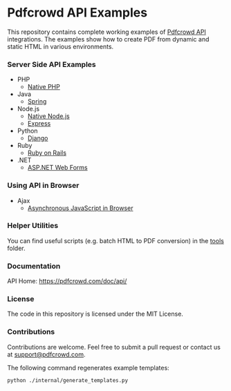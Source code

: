 # Pdfcrowd API Examples

This repository contains complete working examples of [Pdfcrowd API](https://pdfcrowd.com/doc/api/) integrations. The examples show how to create PDF from dynamic and static HTML in various environments.

### Server Side API Examples

- PHP
  - [Native PHP](../../tree/master/php/php)
- Java
  - [Spring](../../tree/master/java/spring)
- Node.js
  - [Native Node.js](../../tree/master/nodejs/nodejs)
  - [Express](../../tree/master/nodejs/express)
- Python
  - [Django](../../tree/master/python/django)
- Ruby
  - [Ruby on Rails](../../tree/master/ruby/rails)
- .NET
  - [ASP.NET Web Forms](../../tree/master/dotnet/asp-net-web-forms)
  
### Using API in Browser

- Ajax
  - [Asynchronous JavaScript in Browser](../../tree/master/ajax)

### Helper Utilities

You can find useful scripts (e.g. batch HTML to PDF conversion) in the [tools](../../tree/master/tools) folder.

### Documentation

API Home:  <https://pdfcrowd.com/doc/api/>

### License

The code in this repository is licensed under the MIT License.

### Contributions

Contributions are welcome. Feel free to submit a pull request or contact us at support@pdfcrowd.com.

The following command regenerates example templates:
```
python ./internal/generate_templates.py
```

